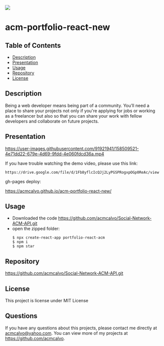 <img src='https://img.shields.io/github/license/acmcalvo/README-Generator' >

# acm-portfolio-react-new

  ## Table of Contents
  * [Description](#description)
  * [Presentation](#presentation)
  * [Usage](#Usage)
  * [Repository](#repository)
  * [License](#license)


 ## Description
 
Being a web developer means being part of a community. You’ll need a place to share your projects not only if you're applying for jobs or working as a freelancer but also so that you can share your work with fellow developers and collaborate on future projects.

 ## Presentation
  
https://user-images.githubusercontent.com/91921941/158509521-4e71dd22-679e-4d69-9fdd-4e060fdcd36a.mp4
  
  If you have trouble watching the demo video, please use this link:
  ```
 https://drive.google.com/file/d/1Fb8yflcIcQJj2LyPGSPRogxpOGp0ReAc/view
```
gh-pages deploy:

https://acmcalvo.github.io/acm-portfolio-react-new/

 ## Usage
 
  * Downloaded the code  https://github.com/acmcalvo/Social-Network-ACM-API.git <br/>
  * open the zipped folder: <br/>
    ```
    $ npx create-react-app portfolio-react-acm
    $ npm i
    $ npm star
    ```
    
 ## Repository
  https://github.com/acmcalvo/Social-Network-ACM-API.git


  ## License 
  This project is license under MIT License

 
  ## Questions
  If you have any questions about this projects, please contact me directly at acmcalvo@yahoo.com. 
  You can view more of my projects at https://github.com/acmcalvo.
